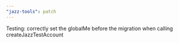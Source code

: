 ```yaml
---
"jazz-tools": patch
---
```


Testing: correctly set the globalMe before the migration when calling createJazzTestAccount
